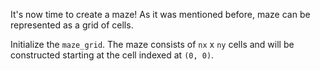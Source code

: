 It's now time to create a maze!
As it was mentioned before, maze can be represented as a grid of cells.

Initialize the `maze_grid`.
The maze consists of `nx` x `ny` cells and will be constructed starting
at the cell indexed at `(0, 0)`.
